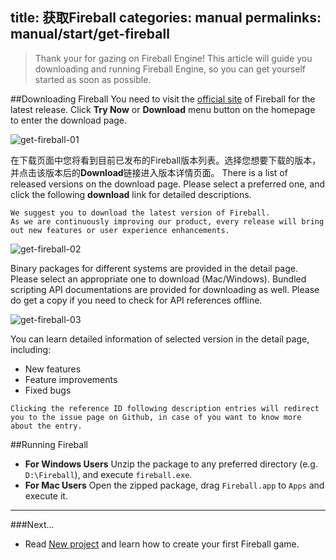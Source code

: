 title: 获取Fireball
categories: manual
permalinks: manual/start/get-fireball
---

> Thank your for gazing on Fireball Engine!
> This article will guide you downloading and running Fireball Engine, so you can get yourself started as soon as possible.

##Downloading Fireball
You need to visit the [official site](http://www.fireball-x.com) of Fireball for the latest release.
Click **Try Now** or **Download** menu button on the homepage to enter the download page.


![get-fireball-01](https://cloud.githubusercontent.com/assets/2867434/6846086/3cc070fa-d3f6-11e4-8f92-2b00d4ba0a9f.png)


在下载页面中您将看到目前已发布的Fireball版本列表。选择您想要下载的版本，并点击该版本后的**Download**链接进入版本详情页面。
There is a list of released versions on the download page. Please select a preferred one, and click the following **download** link for detailed descriptions.
  ```
  We suggest you to download the latest version of Fireball.
  As we are continuously improving our product, every release will bring out new features or user experience enhancements.
  ```


![get-fireball-02](https://cloud.githubusercontent.com/assets/2867434/6846084/3bf9c8ec-d3f6-11e4-852e-ad5defde3b0a.png)


Binary packages for different systems are provided in the detail page. Please select an appropriate one to download (Mac/Windows).
Bundled scripting API documentations are provided for downloading as well. Please do get a copy if you need to check for API references offline.


![get-fireball-03](https://cloud.githubusercontent.com/assets/2867434/6846085/3c0a631e-d3f6-11e4-9108-d6d809434549.png)


You can learn detailed information of selected version in the detail page, including:
- New features
- Feature improvements
- Fixed bugs

```
Clicking the reference ID following description entries will redirect you to the issue page on Github, in case of you want to know more about the entry.
```

##Running Fireball
- **For Windows Users**
  Unzip the package to any preferred directory (e.g. `D:\Fireball`), and execute `fireball.exe`.
- **For Mac Users**
  Open the zipped package, drag `Fireball.app` to `Apps` and execute it.

---
###Next...
- Read [New project](/manual/start/new-project/) and learn how to create your first Fireball game.
